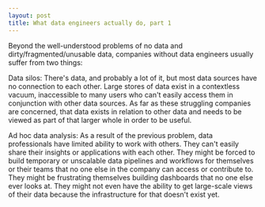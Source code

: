 ```yaml
---
layout: post
title: What data engineers actually do, part 1
---
```


Beyond the well-understood problems of no data and dirty/fragmented/unusable data, companies without data engineers usually suffer from two things:

Data silos: There's data, and probably a lot of it, but most data sources have no connection to each other. Large stores of data exist in a contextless vacuum, inaccessible to many users who can't easily access them in conjunction with other data sources. As far as these struggling companies are concerned, that data exists in relation to other data and needs to be viewed as part of that larger whole in order to be useful.

Ad hoc data analysis: As a result of the previous problem, data professionals have limited ability to work with others. They can't easily share their insights or applications with each other. They might be forced to build temporary or unscalable data pipelines and workflows for themselves or their teams that no one else in the company can access or contribute to. They might be frustrating themselves building dashboards that no one else ever looks at. They might not even have the ability to get large-scale views of their data because the infrastructure for that doesn't exist yet.



